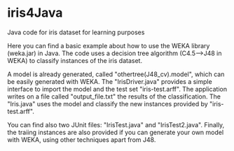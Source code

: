# iris4Java
Java code for iris dataset for learning purposes

Here you can find a basic example about how to use the WEKA library (weka.jar) in Java. The code uses a decision tree algorithm (C4.5-->J48 in WEKA) to classify instances of the iris dataset.

A model is already generated, called "othertree(J48_cv).model", which can be easily generated with WEKA. The "IrisDriver.java" provides a simple interface to import the model and the test set "iris-test.arff". The application writes on a file called "output_file.txt" the results of the classification. The "Iris.java" uses the model and classify the new instances provided by "iris-test.arff".

You can find also two JUnit files: "IrisTest.java" and "IrisTest2.java".
Finally, the traiing instances are also provided if you can generate your own model with WEKA, using other techniques
apart from J48.
